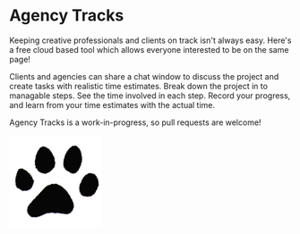 # Agency Tracks

Keeping creative professionals and clients on track isn't always easy. Here's a free cloud based tool which allows everyone interested to be on the same page!

Clients and agencies can share a chat window to discuss the project and create tasks with realistic time estimates. Break down the project in to managable steps. See the time involved in each step. Record your progress, and learn from your time estimates with the actual time.

Agency Tracks is a work-in-progress, so pull requests are welcome!

![alt tag](https://raw.githubusercontent.com/adam8/agencytracks/master/static/img/lynx-track.gif)